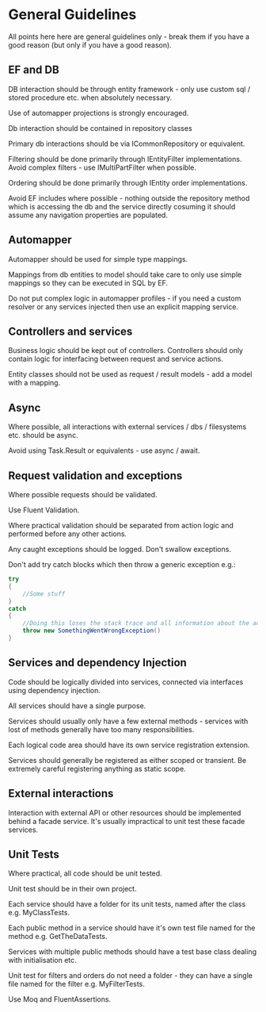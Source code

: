 # General Guidelines

All points here here are general guidelines only - break them if you have a good reason (but only if you have a good reason).



## EF and DB

DB interaction should be through entity framework - only use custom sql / stored procedure etc. when absolutely necessary.

Use of automapper projections is strongly encouraged.

Db interaction should be contained in repository classes

Primary db interactions should be via ICommonRepository or equivalent.

Filtering should be done primarily through IEntityFilter implementations. Avoid complex filters - use IMultiPartFilter when possible.

Ordering should be done primarily through IEntity order implementations.

Avoid EF includes where possible - nothing outside the repository method which is accessing the db and the service directly cosuming it should assume any navigation properties are populated.


## Automapper

Automapper should be used for simple type mappings.

Mappings from db entities to model should take care to only use simple mappings so they can be executed in SQL by EF.

Do not put complex logic in automapper profiles - if you need a custom resolver or any services injected then use an explicit mapping service.


## Controllers and services

Business logic should be kept out of controllers. Controllers should only contain logic for interfacing between request and service actions.

Entity classes should not be used as request / result models - add a model with a mapping.



## Async

Where possible, all interactions with external services / dbs / filesystems etc. should be async.

Avoid using Task.Result or equivalents - use async / await.


## Request validation and exceptions

Where possible requests should be validated.

Use Fluent Validation.

Where practical validation should be separated from action logic and performed before any other actions.

Any caught exceptions should be logged. Don't swallow exceptions.

Don't add try catch blocks which then throw a generic exception e.g.:
``` C#
try
{
	//Some stuff
}
catch 
{
	//Doing this loses the stack trace and all information about the actual error.
	throw new SomethingWentWrongException()
}
```

## Services and dependency Injection

Code should be logically divided into services, connected via interfaces using dependency injection.

All services should have a single purpose.

Services should usually only have a few external methods - services with lost of methods generally have too many responsibilities.

Each logical code area should have its own service registration extension.

Services should generally be registered as either scoped or transient. Be extremely careful registering anything as static scope.


## External interactions

Interaction with external API or other resources should be implemented behind a facade service. It's usually impractical to unit test these facade services.



## Unit Tests

Where practical, all code should be unit tested.

Unit test should be in their own project.

Each service should have a folder for its unit tests, named after the class e.g. MyClassTests.

Each public method in a service should have it's own test file named for the method e.g. GetTheDataTests.

Services with multiple public methods should have a test base class dealing with initialisation etc.

Unit test for filters and orders do not need a folder - they can have a single file named for the filter e.g. MyFilterTests.

Use Moq and FluentAssertions.